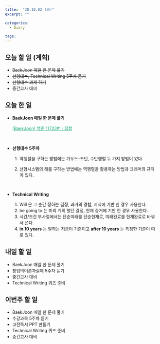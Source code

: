 ```yaml
---
title:  "20.10.02 (금)"
excerpt: ""

categories:
  - Diary

tags:
---
```


## 오늘 할 일 (계획)

- ~~BaekJoon 매일 한 문제 풀기~~
- ~~선형대수, Technical Writing 5주차 듣기~~
- ~~선형대수 과제 하기~~
- 중간고사 대비

## 오늘 한 일

- **BaekJoon 매일 한 문제 풀기**

  <a href="https://nam-ki-bok.github.io/baekjoon/Baek_Set/" style="color:#0FA678">[BaekJoon] 백준 11723번 : 집합</a>

  <br>

- **선형대수 5주차**

  1. 역행렬을 구하는 방법에는 가우스-조던, 수반행렬 두 가지 방법이 있다.

  2. 선형시스템의 해를 구하는 방법에는 역행렬을 활용하는 방법과 크래머의 규칙이 있다.

     <br>

- **Technical Writing**

  1. Will 은 그 순간 정하는 결정, 과거의 경험, 지식에 기반 한 경우 사용한다.
  2. be going to 는 미리 계획 했던 결정, 현재 증거에 기반 한 경우 사용한다.
  3. 시간/조건 부사절에서는 단순미래를 단순현재로, 미래완료를 현재완료로 바꿔서 쓴다.
  4. **in 10 years** 는 말하는 지금이 기준이고 **after 10 years** 는 특정한 기준이 따로 있다.

## 내일 할 일

- BaekJoon 매일 한 문제 풀기
- 창업의이론과실제 5주차 듣기
- 중간고사 대비
- Technical Writing 퀴즈 준비

## 이번주 할 일

- BaekJoon 매일 한 문제 풀기
- 수강과목 5주차 듣기
- 고전독서 PPT 만들기
- Technical Writing 퀴즈 준비
- 중간고사 대비

<br>